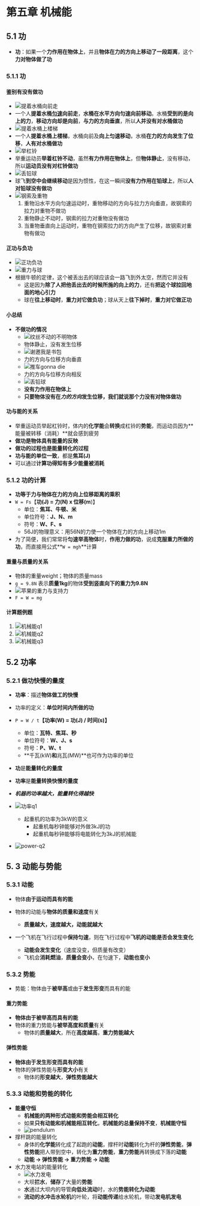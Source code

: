 # 第五章 机械能

## 5.1 功

- **功**：如果一个**力作用在物体上**，并且**物体在力的方向上移动了一段距离**，这个**力对物体做了功**

### 5.1.1 功

#### 鉴别有没有做功

- ![提着水桶向前走](https://i.ibb.co/CsYKvZ5/image.png)
- 一个人**提着水桶<u>匀速</u>向前走**，**水桶在水平方向匀速向前移动**。水桶**受到的是向上的力**，**移动方向却是向前**，**与力的方向垂直**，所以**人并没有对水桶做功**
- ![提着水桶上楼梯](https://i.ibb.co/JQP5tLh/image.png)
- 一个人**提着水桶上楼梯**，水桶向前及**向上匀速移动**，水桶**在力的方向发生了位移**，**人有对水桶做功**
- ![举杠铃](https://i.ibb.co/hMRLvB0/image.png)
- 举重运动员**举着杠铃不动**，虽然**有力作用在物体上**，但**物体静止**，没有移动，所以**运动员没有对杠铃做功**
- ![丢铅球](https://i.ibb.co/q9xQCMt/image.png)
- 球飞**到空中会继续移动**是因为惯性，在这一瞬间**没有力作用在铅球上**，所以**人对铅球没有做功**
- ![钢索及重物](https://i.ibb.co/LtrFKhc/image.png)
  1. 重物沿水平方向匀速运动时，重物移动的方向与拉力方向垂直，故钢索的拉力对重物不做功
  2. 重物静止不动时，钢索的拉力对重物没有做功
  3. 当重物垂直向上运动时，重物在钢索拉力的方向产生了位移，故钢索对重物有做功

#### 正功与负功

- ![正功负功](https://i.ibb.co/SffC6Lc/image.png)
- ![重力与球](https://i.ibb.co/D9sNFd4/image.png)
- 根据牛顿的定律，这个被丢出去的球应该会一路飞到外太空，然而它并没有
  - 这是因为**除了人把他丢出去的时候所施的向上的力**，还有**把这个球拉回地面的地心引力**
  - 球在**往上移动时**，**重力对它做负功**；球从天上**往下掉时**，**重力对它做正功**

#### 小总结

- **不做功的情况**
  - ![纹丝不动的不明物体](https://i.ibb.co/VgmjGtC/image.png)
  - 物体静止，没有发生位移
  - ![谢邀我是书包](https://i.ibb.co/R40ZFxR/image.png)
  - 力的方向与位移方向垂直
  - ![推车gonna die](https://i.ibb.co/bKtypkR/gonna-die.png)
  - 力的方向与位移方向相反
  - ![丢铅球](https://i.ibb.co/q9xQCMt/image.png)
  - **没有力作用在物体上**
  - **只要物体没有在*力的方向*发生位移，我们就说那个力没有对物体做功**

#### 功与能的关系

- 举重运动员举起杠铃时，体内的**化学能**会**转换**成杠铃的**势能**，而运动员因为**能量被转移（消耗）**就会感到疲劳
- **做功是物体具有能量的反映**
- **做功的过程也是能量转化的过程**
- **功与能的单位一致**，都是**焦耳(J)**
- 可以通过**计算功得知有多少能量被消耗**

### 5.1.2 功的计算

- **功等于力与物体在力的方向上位移距离的乘积**
- `W = Fs`【**功(J) = 力(N) x 位移(m**)】
  - 单位：**焦耳、牛顿、米**
  - 单位符号：**J、N、m**
  - 符号：**W、F、s**
  - 56J的物理意义：用56N的力使一个物体在力的方向上移动1m
- 为了简便，我们常常将**匀速举高物体**时，**作用力做的功**，说成**克服重力所做的功**，而直接用公式**`W = mgh`**计算

#### 重量与质量的关系

- 物体的重量weight；物体的质量mass
- `g = 9.8N` 表示**质量1kg**的物体**受到竖直向下的重力为9.8N**
- ![苹果的重力与支持力](https://i.ibb.co/HhRyWM6/apple-tree.png)
- `F = W = mg`

#### 计算题例题

1. ![机械能q1](https://i.ibb.co/6nsS8Pw/q1.png)
2. ![机械能q2](https://i.ibb.co/FsWFHPK/q2.png)
3. ![机械能q3](https://i.ibb.co/Pr7NX3k/q3.png)

## 5.2 功率

### 5.2.1 做功快慢的量度

- **功率**：描述**物体做工的快慢**
- 功率的定义：**单位时间内所做的功**
- `P = W / t`**【功率(W) = 功(J) / 时间(s)】**
  - 单位：**瓦特、焦耳、秒**
  - 单位符号：**W、J、s**
  - 符号：**P、W、t**
  - **千瓦(kW)**和**兆瓦(MW)**也可作为功率的单位
- **功**是**能量转化的量度**
- **功率**是**能量转换快慢的量度**
- ***机器的功率越大，能量转化得越快***
- ![功率q1](https://i.ibb.co/2tD3sfp/power-q1.png)
  - 起重机的功率为3kW的意义
    - 起重机每秒钟能够对外做3kJ的功
    - 起重机每秒钟能够将电能转化为3kJ的机械能

- ![power-q2](https://i.ibb.co/MgkvTtp/power-q2.png)

## 5. 3 动能与势能

### 5.3.1 动能

- 物体**由于运动而具有的能**
- 物体的动能与**物体的质量和速度**有关
  - **质量越大，速度越大，动能就越大**

- 一个飞机在飞行过程中**保持匀速**，则在飞行过程中**飞机的动能是否会发生变化**
  - **动能会发生变化**（速度没变，但质量有改变）
  - 飞机会**消耗燃油**，**质量会变小**，在匀速下，**动能也变小**


### 5.3.2 势能

- 势能：物体由于**被举高**或由于**发生形变**而具有的能

#### 重力势能

- **物体由于被举高而具有的能**
- 物体的重力势能与**被举高度和质量**有关
  - 物体的**质量越大**，所在**高度越高**，**重力势能越大**

#### 弹性势能

- **物体由于发生形变而具有的能**
- 物体的弹性势能与**形变大小**有关
  - 物体的**形变越大**，**弹性势能越大**

### 5.3.3 动能和势能的转化

- **能量守恒**
  - **机械能的两种形式动能和势能会相互转化**
  - 如果**只有动能和机械能相互转化**，**机械能的总量保持不变**，**机械能守恒**
  - ![pendulum](https://i.ibb.co/Jv8dR2Z/pendulum.png)
- 撑杆跳的能量转化
  - 身体的**化学能**转化成了起跑的**动能**，撑杆时**动能**转化为杆的**弹性势能**，**弹性势能**把人带到空中，转化为**重力势能**，**重力势能**再转换成下落的**动能**
  - **动能 → 弹性势能 → 重力势能 → 动能**
- 水力发电站的能量转化
  - ![水力发电](https://i.ibb.co/sF5CVKH/hydroelectricity.png)
  - 大坝**拦水**，**储存**了大量的**势能**
  - **水**通过大坝内的导管**向低处流动**时，水的**势能转化为动能**
  - **流动的水冲击水轮机**的叶轮，将**动能传递**给水轮机，带动**发电机发电**
